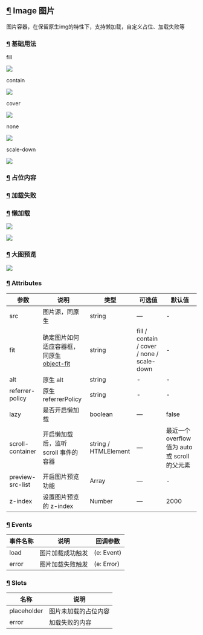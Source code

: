## [¶](https://element.eleme.cn/#/zh-CN/component/image#image-tu-pian) Image 图片

图片容器，在保留原生img的特性下，支持懒加载，自定义占位、加载失败等

### [¶](https://element.eleme.cn/#/zh-CN/component/image#ji-chu-yong-fa) 基础用法

fill

![](https://fuss10.elemecdn.com/e/5d/4a731a90594a4af544c0c25941171jpeg.jpeg)

contain

![](https://fuss10.elemecdn.com/e/5d/4a731a90594a4af544c0c25941171jpeg.jpeg)

cover

![](https://fuss10.elemecdn.com/e/5d/4a731a90594a4af544c0c25941171jpeg.jpeg)

none

![](https://fuss10.elemecdn.com/e/5d/4a731a90594a4af544c0c25941171jpeg.jpeg)

scale-down

![](https://fuss10.elemecdn.com/e/5d/4a731a90594a4af544c0c25941171jpeg.jpeg)

### [¶](https://element.eleme.cn/#/zh-CN/component/image#zhan-wei-nei-rong) 占位内容

### [¶](https://element.eleme.cn/#/zh-CN/component/image#jia-zai-shi-bai) 加载失败

### [¶](https://element.eleme.cn/#/zh-CN/component/image#lan-jia-zai) 懒加载

![](https://fuss10.elemecdn.com/a/3f/3302e58f9a181d2509f3dc0fa68b0jpeg.jpeg)

![](https://fuss10.elemecdn.com/1/34/19aa98b1fcb2781c4fba33d850549jpeg.jpeg)

### [¶](https://element.eleme.cn/#/zh-CN/component/image#da-tu-yu-lan) 大图预览

![](https://fuss10.elemecdn.com/e/5d/4a731a90594a4af544c0c25941171jpeg.jpeg)

### [¶](https://element.eleme.cn/#/zh-CN/component/image#attributes) Attributes

| 参数 | 说明 | 类型 | 可选值 | 默认值 |
| --- | --- | --- | --- | --- |
| src | 图片源，同原生 | string | — | \- |
| fit | 确定图片如何适应容器框，同原生 [object-fit](https://developer.mozilla.org/en-US/docs/Web/CSS/object-fit) | string | fill / contain / cover / none / scale-down | \- |
| alt | 原生 alt | string | \- | \- |
| referrer-policy | 原生 referrerPolicy | string | \- | \- |
| lazy | 是否开启懒加载 | boolean | — | false |
| scroll-container | 开启懒加载后，监听 scroll 事件的容器 | string / HTMLElement | — | 最近一个 overflow 值为 auto 或 scroll 的父元素 |
| preview-src-list | 开启图片预览功能 | Array | — | \- |
| z-index | 设置图片预览的 z-index | Number | — | 2000 |

### [¶](https://element.eleme.cn/#/zh-CN/component/image#events) Events

| 事件名称 | 说明 | 回调参数 |
| --- | --- | --- |
| load | 图片加载成功触发 | (e: Event) |
| error | 图片加载失败触发 | (e: Error) |

### [¶](https://element.eleme.cn/#/zh-CN/component/image#slots) Slots

| 名称 | 说明 |
| --- | --- |
| placeholder | 图片未加载的占位内容 |
| error | 加载失败的内容 |